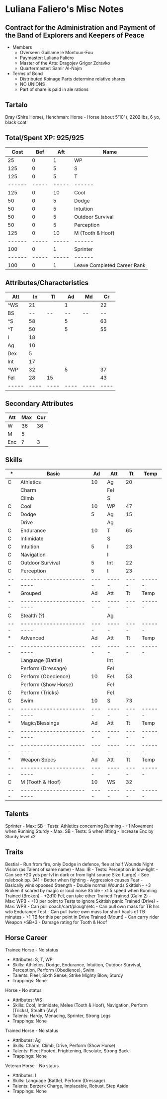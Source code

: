 # Luliana Faliero's Misc Notes
## Contract for the Administration and Payment of the Band of Explorers and Keepers of Peace
- Members
    - Overseer: Guillame le Montoun-Fou
    - Paymaster: Luliana Faliero
    - Master of the Arts: Dragojev Grigor Zdravko
    - Quartermaster: Samir Al-Najm
- Terms of Bond
    - Distributed Koinage Parts determine relative shares
    - NO UNIONS
    - Part of share is paid in ale rations

## Tartalo
Dray (Shire Horse), Henchman: Horse - Horse
(about 5'10"), 2202 lbs, 6 yo, black coat

Total/Spent XP: 925/925
---------------
| Cost | Bef | Aft | Name
|------|-----|-----|------
|   25 |   0 |   1 | WP
|  125 |   0 |   5 | S
|  125 |   0 |   5 | T
|------|-----|-----|------
|  125 |   0 |  10 | Cool
|   50 |   0 |   5 | Dodge
|   50 |   0 |   5 | Intuition
|   50 |   0 |   5 | Outdoor Survival
|   50 |   0 |   5 | Perception
|  125 |   0 |  10 | M (Tooth & Hoof)
|------|-----|-----|------
|  100 |   0 |   1 | Sprinter
|------|-----|-----|------
|  100 |   0 |   1 | Leave Completed Career Rank

Attributes/Characteristics
---------------
| Att | In | Tl | Ad | Md | Cr |
|-----|----|----|----|----|----|
|^WS  | 21 |    |  1 |    | 22 |
| BS  | -- | -- | -- | -- | -- |
|^S   | 58 |    |  5 |    | 63 |
|^T   | 50 |    |  5 |    | 55 |
| I   | 18 |    |    |    |    |
| Ag  | 10 |    |    |    |    |
| Dex |  5 |    |    |    |    |
| Int | 17 |    |    |    |    |
|^WP  | 32 |    |  5 |    | 37 |
| Fel | 28 | 15 |    |    | 43 |
|-----|----|----|----|----|----|

Secondary Attributes
---------------
| Att | Max | Cur  |
|-----|-----|------|
| W   |  36 | 36
| M   |   5 |
| Enc |   ? | 3

Skills
---------------
| * | Basic                  | Ad | Att | Tt | Temp
|---|------------------------|----|-----|----|------
| C | Athletics              | 10 | Ag  | 20 |
|   | Charm                  |    | Fel |    |
|   | Climb                  |    | S   |    |
| C | Cool                   | 10 | WP  | 47 |
| C | Dodge                  |  5 | Ag  | 15 |
|   | Drive                  |    | Ag  |    |
| C | Endurance              | 10 | T   | 65 |
| C | Intimidate             |    | S   |    |
| C | Intuition              |  5 | I   | 23 |
| C | Navigation             |    | I   |    |
| C | Outdoor Survival       |  5 | Int | 22 |
| C | Perception             |  5 | I   | 23 |
|---|------------------------|----|-----|----|------
| * | Grouped                | Ad | Att | Tt | Temp
|---|------------------------|----|-----|----|------
| C | Stealth (?)            |    | Ag  |    |
|---|------------------------|----|-----|----|------
| * | Advanced               | Ad | Att | Tt | Temp
|---|------------------------|----|-----|----|------
|   | Language (Battle)      |    | Int |    |
|   | Perform (Dressage)     |    | Fel |    |
| C | Perform (Obedience)    | 10 | Fel | 53 |
|   | Perform (Show Horse)   |    | Fel |    |
| C | Perform (Tricks)       |    | Fel |    |
| C | Swim                   | 10 | S   | 73 |
|---|------------------------|----|-----|----|------
| * | Magic/Blessings        | Ad | Att | Tt | Temp
|---|------------------------|----|-----|----|------
|---|------------------------|----|-----|----|------
| * | Weapon Specs           | Ad | Att | Tt | Temp
|---|------------------------|----|-----|----|------
| C | M (Tooth & Hoof)       | 10 | WS  | 32 |
|---|------------------------|----|-----|----|------

Talents
---------------
Sprinter
    - Max: SB
    - Tests: Athletics concerning Running
    - +1 Movement when Running
Sturdy
    - Max: SB
    - Tests: S when lifting
    - Increase Enc by Sturdy level x2

Traits
---------------
Bestial
    - Run from fire, only Dodge in defence, flee at half Wounds
Night Vision (as Talent of same name)
    - Max: IB
    - Tests: Perception in low-light
    - Can see +20 yds per lvl in dark or from light source
Size (Large)
    - See rulebook pp. 341
    - Better when fighting
    - Aggression causes Fear
    - Basically wins opposed Strength
    - Double normal Wounds
Skittish
    - +3 Broken if scared by magic or loud noise
Stride
    - x1.5 speed when Running
Trained (Broken)
    - +2d10 Fel, can take other Trained
Trained (Calm 2)
    - Max: WPB
    - +10 per point to Tests to ignore Skittish panic
Trained (Drive)
    - Max: WPB
    - Can pull coach/cart/plough/etc
    - Can pull own mass for TB hrs w/o Endurance Test
    - Can pull twice own mass for short hauls of TB minutes
    - +1 TB for this per point in Drive
Trained (Mount)
    - Can carry rider
Weapon +SB+3
    - Damage rating for Tooth & Hoof

Horse Career
---------------
Trainee Horse - No status
- Attributes: S, T, WP
- Skills: Athletics, Dodge, Endurance, Intuition, Outdoor Survival, Perception, Perform (Obedience), Swim
- Talents: Flee!, Sixth Sense, Strike Mighty Blow, Sturdy
- Trappings: None

Horse - No status
- Attributes: WS
- Skills: Cool, Intimidate, Melee (Tooth & Hoof), Navigation, Perform (Tricks), Stealth (Any)
- Talents: Hardy, Menacing, Sprinter, Strong Legs
- Trappings: None

Trained Horse - No status
- Attributes: Ag
- Skills: Charm, Climb, Drive, Perform (Show Horse)
- Talents: Fleet Footed, Frightening, Resolute, Strong Back
- Trappings: None

Veteran Horse - No status
- Attributes: I
- Skills: Language (Battle), Perform (Dressage)
- Talents: Berzerk Charge, Implacable, Robust, Step Aside
- Trappings: None
